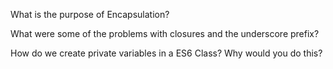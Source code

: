 What is the purpose of Encapsulation?

What were some of the problems with closures and the underscore prefix?

How do we create private variables in a ES6 Class? Why would you do this?
